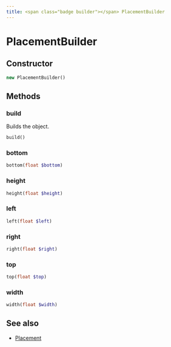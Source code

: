 ```yaml
---
title: <span class="badge builder"></span> PlacementBuilder
---
```

# <span class="badge builder"></span> PlacementBuilder

## Constructor

```php
new PlacementBuilder()
```
## Methods

### <span class="badge object-method"></span> build

Builds the object.

```php
build()
```

### <span class="badge object-method"></span> bottom

```php
bottom(float $bottom)
```

### <span class="badge object-method"></span> height

```php
height(float $height)
```

### <span class="badge object-method"></span> left

```php
left(float $left)
```

### <span class="badge object-method"></span> right

```php
right(float $right)
```

### <span class="badge object-method"></span> top

```php
top(float $top)
```

### <span class="badge object-method"></span> width

```php
width(float $width)
```

## See also

 * <span class="badge object-type-class"></span> [Placement](./object-Placement.md)

